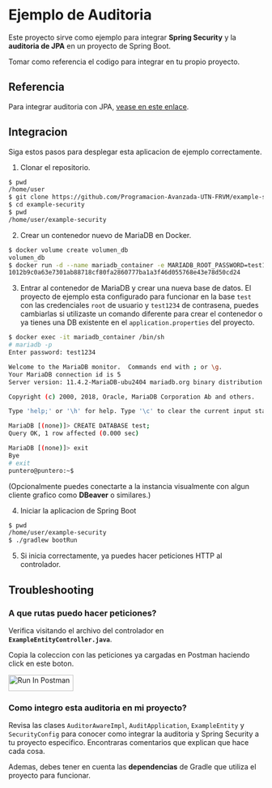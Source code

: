 # Ejemplo de Auditoria

Este proyecto sirve como ejemplo para integrar **Spring Security** y la **auditoria de JPA** en un proyecto de Spring Boot.

Tomar como referencia el codigo para integrar en tu propio proyecto.

## Referencia

Para integrar auditoria con JPA, [vease en este enlace](https://docs.spring.io/spring-data/jpa/reference/auditing.html).

## Integracion

Siga estos pasos para desplegar esta aplicacion de ejemplo correctamente.

1. Clonar el repositorio.
```bash
$ pwd
/home/user
$ git clone https://github.com/Programacion-Avanzada-UTN-FRVM/example-security.git
$ cd example-security
$ pwd
/home/user/example-security
```

2. Crear un contenedor nuevo de MariaDB en Docker.
```bash
$ docker volume create volumen_db
volumen_db
$ docker run -d --name mariadb_container -e MARIADB_ROOT_PASSWORD=test1234 -v volumen_db:/var/lib/mysql -p 3306:3306 mariadb
1012b9c0a63e7301ab88718cf80fa2860777ba1a3f46d055768e43e78d50cd24
```

3. Entrar al contenedor de MariaDB y crear una nueva base de datos. El proyecto de ejemplo esta configurado para funcionar en la base `test` con las credenciales `root` de usuario y `test1234` de contrasena, puedes cambiarlas si utilizaste un comando diferente para crear el contenedor o ya tienes una DB existente en el `application.properties` del proyecto.
```sh
$ docker exec -it mariadb_container /bin/sh
# mariadb -p
Enter password: test1234

Welcome to the MariaDB monitor.  Commands end with ; or \g.
Your MariaDB connection id is 5
Server version: 11.4.2-MariaDB-ubu2404 mariadb.org binary distribution

Copyright (c) 2000, 2018, Oracle, MariaDB Corporation Ab and others.

Type 'help;' or '\h' for help. Type '\c' to clear the current input statement.

MariaDB [(none)]> CREATE DATABASE test;
Query OK, 1 row affected (0.000 sec)

MariaDB [(none)]> exit
Bye
# exit
puntero@puntero:~$
```

(Opcionalmente puedes conectarte a la instancia visualmente con algun cliente grafico como **DBeaver** o similares.)

4. Iniciar la aplicacion de Spring Boot
```bash
$ pwd
/home/user/example-security
$ ./gradlew bootRun
```

5. Si inicia correctamente, ya puedes hacer peticiones HTTP al controlador.

## Troubleshooting

### A que rutas puedo hacer peticiones?

Verifica visitando el archivo del controlador en **`ExampleEntityController.java`**.

Copia la coleccion con las peticiones ya cargadas en Postman haciendo click en este boton.

[<img src="https://run.pstmn.io/button.svg" alt="Run In Postman" style="width: 128px; height: 32px;">](https://app.getpostman.com/run-collection/14824691-eb60370c-0638-4b7a-921f-b7710e17161b?action=collection%2Ffork&source=rip_markdown&collection-url=entityId%3D14824691-eb60370c-0638-4b7a-921f-b7710e17161b%26entityType%3Dcollection%26workspaceId%3De400b4ff-44f7-497a-b774-03e6e73fabc1#?env%5BCredenciales%5D=W3sia2V5IjoidXNlcm5hbWUiLCJ2YWx1ZSI6IiIsImVuYWJsZWQiOnRydWUsInR5cGUiOiJkZWZhdWx0In0seyJrZXkiOiJwYXNzd29yZCIsInZhbHVlIjoiIiwiZW5hYmxlZCI6dHJ1ZSwidHlwZSI6InNlY3JldCJ9XQ==)

### Como integro esta auditoria en mi proyecto?

Revisa las clases `AuditorAwareImpl`, `AuditApplication`, `ExampleEntity` y `SecurityConfig` para conocer como integrar la auditoria y Spring Security a tu proyecto especifico. Encontraras comentarios que explican que hace cada cosa.

Ademas, debes tener en cuenta las **dependencias** de Gradle que utiliza el proyecto para funcionar.
